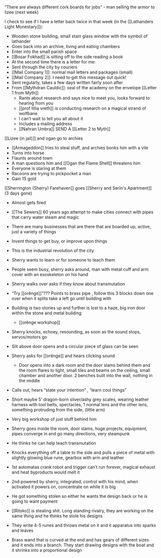 
“There are always different cork boards for jobs” - man selling the armor to lizee
(next week)

I check to see if I have a letter back twice in that week (in the [[Lathanders Light Monestary]]):
-   Wooden stone building, small stain glass window with the symbol of lathander
-   Goes back into an archive, living and eating chambers
-   Enter into the small parish space
-   [[Bosar Fokhad]] is sitting off to the side reading a book
-   At the second time there is a letter for me:
-   Sent through the city by couriers 
-   [[Mail Company 1]]: normal mail letters and packages (small)
-  [[Mail Company 2]]: I need to get this message out quick!
-   Sent regularly, takes a few days written fairly soon after
-   From [[Mythdran Cauldic]]: seal of the academy on the envelope [[Letter 1 from Myth]]
	-   Rants about research and says nice to meet you, looks forward to hearing from you
	-   [[prof lillia vreth]] is conducting research on a magical strand of wolfbane
	-   I can’t wait to tell you all about it
	-   Includes a mailing address
	-   [[Nahran Umbra]] SEND A [[Letter 2 to Myth]]

 [[Lizee (in jail)]] and ogan go to archies
-   [[Armageddon]] tries to steal stuff, and archies bonks him with a vile
-   Turns into horse
-   Flaunts around town
-   A man questions him and [[Ogan the Flame Shell]] threatens him
-   Everyone is staring at them
-   Racoons are trying to pickpocket a man
-   Gain 15 gold

[[Sherrington (Sherry) Farehaven]] goes [[Sherry and Serin's Apartment]] (3 days gone)
-   Almost gets fired
    
-   [[The Sewers]] 60 years ago attempt to make cities connect with pipes that carry water steam and magic
-   There are many businesses that are there that are boarded up, active, just a variety of things
-   Invent things to get buy, or improve upon things
-   This is the industrial revolution of the city
-   Sherry wants to learn or for someone to teach them
-   People seem busy, sherry asks around, man with metal cuff and arm cover with an exoskeleton on his hand
-   Sherry walks over asks if they know about transmutation
-   “Try [[orênge]]”??? Points to brass pipe , follow this 3 blocks down one over when it splits take a left go until building with
-   Building is two stories up and further is lost to a haze, big iron door within the stone and metal building
	- [[orênge workshop]]
-   Sherry knocks, echoey, resounding, as soon as the sound stops, servos/motors go
-   Slit above door opens and a circular piece of glass can be seen
-   Sherry asks for [[orênge]] and hears clicking sound
	-   Door opens into a dark room and the door slams behind them and the room flares to light, small tiles and beams on the ceiling, small chamber and another door. 2 benches built into the wall, nothing in the middle
    
-   Calls out, hears “state your intention” , “learn cool things”
-   Short maybe 5’ dragon-born silver/ashy grey scales, wearing leather harness with tool belts, spectacles, 1 normal lens and the other lens, something protruding from the side, (little arm)
-   Very big workshop of just stuff behind him
-   Sherry goes inside the room, door slams, huge projects, equipment, pipes converge in and go many directions, very steampunk
-   He thinks he can help teach transmutation
-   Knocks everything off a table to the side and pulls a piece of metal with slightly glowing blue rune, gearbox with arm and leather
    
-   1st automatas crank robot and trigger can’t run forever, magical exhaust and heat byproducts would melt it
-   2nd powered by sherry, integrated, control with his mind, when activated it powers on, concentrate on while it is big
    
-   He got something stolen so either he wants the design back or he is going to want payment
-   [[Ritsko]] is stealing shit. Long standing rivalry, they are working on the same thing and he thinks he stole his designs
    

-   They write 4-5 runes and throws metal on it and it apparatus into sparks and leaves
-   Brass wand that is curved at the end and has gears of different sizes and it ends into a branch. They start drawing designs with the boat and it shrinks into a proportional design
    
